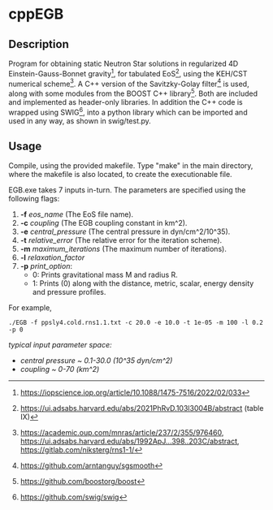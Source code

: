 # cppEGB

## Description

Program for obtaining static Neutron Star solutions in regularized 4D Einstein-Gauss-Bonnet gravity[^1], for tabulated EoS[^2], using the KEH/CST numerical scheme[^3].
A C++ version of the Savitzky-Golay filter[^4] is used, along with some modules from the BOOST C++ library[^5]. Both are included and implemented as header-only libraries. In addition the C++ code is wrapped using SWIG[^6], into a python library which can be imported and used in any way, as shown in swig/test.py. 

## Usage

Compile, using the provided makefile. Type "make" in the main directory, where the makefile is also located, to create the executionable file.
   
EGB.exe takes 7 inputs in-turn. The parameters are specified using the following flags:

1. **-f** *eos_name* (The EoS file name).
2. **-c** *coupling* (The EGB coupling constant in km^2).
4. **-e** *central_pressure* (The central pressure in dyn/cm^2/10^35).
5. **-t** *relative_error* (The relative error for the iteration scheme).
6. **-m** *maximum_iterations* (The maximum number of iterations).
7. **-l** *relaxation_factor*
8. **-p** *print_option*:
    -  0: Prints gravitational mass M and radius R.
    -  1: Prints (0) along with the distance, metric, scalar, energy density and pressure profiles.


For example,

```
./EGB -f ppsly4.cold.rns1.1.txt -c 20.0 -e 10.0 -t 1e-05 -m 100 -l 0.2 -p 0
```

*typical input parameter space:*
   - *central pressure ~ 0.1-30.0 (10^35 dyn/cm^2)*
   - *coupling ~ 0-70 (km^2)*

[^1]:https://iopscience.iop.org/article/10.1088/1475-7516/2022/02/033
[^2]:https://ui.adsabs.harvard.edu/abs/2021PhRvD.103l3004B/abstract (table IX)
[^3]:https://academic.oup.com/mnras/article/237/2/355/976460, https://ui.adsabs.harvard.edu/abs/1992ApJ...398..203C/abstract, https://gitlab.com/niksterg/rns1-1/
[^4]:https://github.com/arntanguy/sgsmooth
[^5]:https://github.com/boostorg/boost
[^6]:https://github.com/swig/swig
